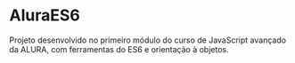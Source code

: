 # AluraES6
Projeto desenvolvido no primeiro módulo do curso de JavaScript avançado da ALURA, com ferramentas do ES6 e orientação à objetos.
